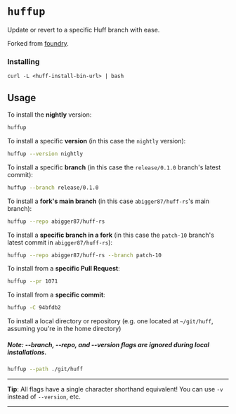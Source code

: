 # `huffup`

Update or revert to a specific Huff branch with ease.

Forked from [foundry](https://github.com/foundry-rs/foundry/tree/master/foundryup).

### Installing

`curl -L <huff-install-bin-url> | bash`

## Usage

To install the **nightly** version:

```sh
huffup
```

To install a specific **version** (in this case the `nightly` version):

```sh
huffup --version nightly
```

To install a specific **branch** (in this case the `release/0.1.0` branch's latest commit):

```sh
huffup --branch release/0.1.0
```

To install a **fork's main branch** (in this case `abigger87/huff-rs`'s main branch):

```sh
huffup --repo abigger87/huff-rs
```

To install a **specific branch in a fork** (in this case the `patch-10` branch's latest commit in `abigger87/huff-rs`):

```sh
huffup --repo abigger87/huff-rs --branch patch-10
```

To install from a **specific Pull Request**:

```sh
huffup --pr 1071
```

To install from a **specific commit**:
```sh
huffup -C 94bfdb2
```

To install a local directory or repository (e.g. one located at `~/git/huff`, assuming you're in the home directory)
##### Note: --branch, --repo, and --version flags are ignored during local installations.

```sh
huffup --path ./git/huff
```

---

**Tip**: All flags have a single character shorthand equivalent! You can use `-v` instead of `--version`, etc.

---